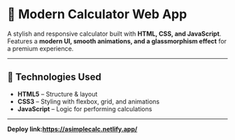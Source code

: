 # 🔢 Modern Calculator Web App  
A stylish and responsive calculator built with **HTML, CSS, and JavaScript**. Features a **modern UI, smooth animations, and a glassmorphism effect** for a premium experience.  
 

---

## 🚀 Technologies Used  
- **HTML5** – Structure & layout  
- **CSS3** – Styling with flexbox, grid, and animations  
- **JavaScript** – Logic for performing calculations

---
**Deploy link:https://asimplecalc.netlify.app/**


